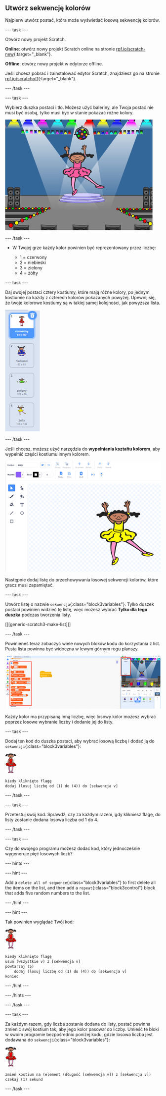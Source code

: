 ## Utwórz sekwencję kolorów

Najpierw utwórz postać, która może wyświetlać losową sekwencję kolorów.

\--- task \---

Otwórz nowy projekt Scratch.

**Online**: otwórz nowy projekt Scratch online na stronie [rpf.io/scratch-new](https://rpf.io/scratch-new){:target="_blank"}.

**Offline**: otwórz nowy projekt w edytorze offline.

Jeśli chcesz pobrać i zainstalować edytor Scratch, znajdziesz go na stronie [rpf.io/scratchoff](https://rpf.io/scratchoff){:target="_blank"}.

\--- /task \---

\--- task \---

Wybierz duszka postaci i tło. Możesz użyć baleriny, ale Twoja postać nie musi być osobą, tylko musi być w stanie pokazać różne kolory.

![zrzut ekranu](images/colour-sprite.png)

\--- /task \---

+ W Twojej grze każdy kolor powinien być reprezentowany przez liczbę:
    
    + 1 = czerwony
    + 2 = niebieski
    + 3 = zielony
    + 4 = żółty

\--- task \---

Daj swojej postaci cztery kostiumy, które mają różne kolory, po jednym kostiumie na każdy z czterech kolorów pokazanych powyżej. Upewnij się, że twoje kolorowe kostiumy są w takiej samej kolejności, jak powyższa lista.

![zrzut ekranu](images/colour-costume.png)

\--- /task \---

Jeśli chcesz, możesz użyć narzędzia do **wypełniania kształtu kolorem**, aby wypełnić części kostiumu innym kolorem.

![wypełnij kształt kolorem](images/color-a-shape.png)

Następnie dodaj listę do przechowywania losowej sekwencji kolorów, które gracz musi zapamiętać.

\--- task \---

Utwórz listę o nazwie `sekwencja`{:class="block3variables"}. Tylko duszek postaci powinien widzieć tę listę, więc możesz wybrać **Tylko dla tego duszka** podczas tworzenia listy.

[[[generic-scratch3-make-list]]]

\--- /task \---

Powinieneś teraz zobaczyć wiele nowych bloków kodu do korzystania z list. Pusta lista powinna być widoczna w lewym górnym rogu planszy.

![zrzut ekranu](images/colour-list-blocks-annotated.png)

Każdy kolor ma przypisaną inną liczbę, więc losowy kolor możesz wybrać poprzez losowe wybranie liczby i dodanie jej do listy.

\--- task \---

Dodaj ten kod do duszka postaci, aby wybrać losową liczbę i dodać ją do `sekwencji`{:class="block3variables"}:

![balerina](images/ballerina.png)

```blocks3
kiedy kliknięto flagę
dodaj (losuj liczbę od (1) do (4)) do [sekwencja v]
```

\--- /task \---

\--- task \---

Przetestuj swój kod. Sprawdź, czy za każdym razem, gdy klikniesz flagę, do listy zostanie dodana losowa liczba od 1 do 4.

\--- /task \---

\--- task \---

Czy do swojego programu możesz dodać kod, który jednocześnie wygeneruje pięć losowych liczb?

\--- hints \---

\--- hint \---

Add a `delete all of sequence`{:class="block3variables"} to first delete all the items on the list, and then add a `repeat`{:class="block3control"} block that adds five random numbers to the list.

\--- /hint \---

\--- hint \---

Tak powinien wyglądać Twój kod:

![balerina](images/ballerina.png)

```blocks3
kiedy kliknięto flagę
usuń (wszystkie v) z [sekwencja v]
powtarzaj (5)
    dodaj (losuj liczbę od (1) do (4)) do [sekwencja v]
koniec
```

\--- /hint \---

\--- /hints \---

\--- /task \---

\--- task \---

Za każdym razem, gdy liczba zostanie dodana do listy, postać powinna zmienić swój kostium tak, aby jego kolor pasował do liczby. Umieść te bloki w swoim programie bezpośrednio poniżej kodu, gdzie losowa liczba jest dodawana do `sekwencji`{:class="block3variables"}:

![balerina](images/ballerina.png)

```blocks3
zmień kostium na (element (długość [sekwencja v]) z [sekwencja v]) 
czekaj (1) sekund
```

\--- /task \---
